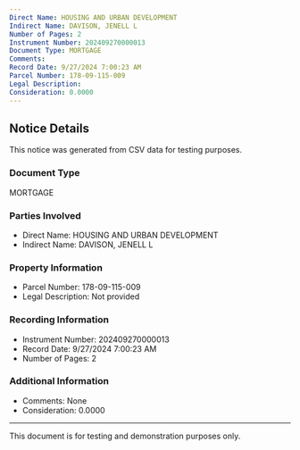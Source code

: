 ```yaml
---
Direct Name: HOUSING AND URBAN DEVELOPMENT
Indirect Name: DAVISON, JENELL L
Number of Pages: 2
Instrument Number: 202409270000013
Document Type: MORTGAGE
Comments: 
Record Date: 9/27/2024 7:00:23 AM
Parcel Number: 178-09-115-009
Legal Description: 
Consideration: 0.0000
---
```


## Notice Details

This notice was generated from CSV data for testing purposes.

### Document Type
MORTGAGE

### Parties Involved
- Direct Name: HOUSING AND URBAN DEVELOPMENT
- Indirect Name: DAVISON, JENELL L

### Property Information
- Parcel Number: 178-09-115-009
- Legal Description: Not provided

### Recording Information
- Instrument Number: 202409270000013
- Record Date: 9/27/2024 7:00:23 AM
- Number of Pages: 2

### Additional Information
- Comments: None
- Consideration: 0.0000

---

This document is for testing and demonstration purposes only.
